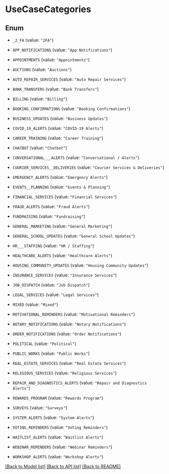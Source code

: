 # UseCaseCategories

## Enum


* `_2_FA` (value: `"2FA"`)

* `APP_NOTIFICATIONS` (value: `"App Notifications"`)

* `APPOINTMENTS` (value: `"Appointments"`)

* `AUCTIONS` (value: `"Auctions"`)

* `AUTO_REPAIR_SERVICES` (value: `"Auto Repair Services"`)

* `BANK_TRANSFERS` (value: `"Bank Transfers"`)

* `BILLING` (value: `"Billing"`)

* `BOOKING_CONFIRMATIONS` (value: `"Booking Confirmations"`)

* `BUSINESS_UPDATES` (value: `"Business Updates"`)

* `COVID_19_ALERTS` (value: `"COVID-19 Alerts"`)

* `CAREER_TRAINING` (value: `"Career Training"`)

* `CHATBOT` (value: `"Chatbot"`)

* `CONVERSATIONAL___ALERTS` (value: `"Conversational / Alerts"`)

* `COURIER_SERVICES__DELIVERIES` (value: `"Courier Services & Deliveries"`)

* `EMERGENCY_ALERTS` (value: `"Emergency Alerts"`)

* `EVENTS__PLANNING` (value: `"Events & Planning"`)

* `FINANCIAL_SERVICES` (value: `"Financial Services"`)

* `FRAUD_ALERTS` (value: `"Fraud Alerts"`)

* `FUNDRAISING` (value: `"Fundraising"`)

* `GENERAL_MARKETING` (value: `"General Marketing"`)

* `GENERAL_SCHOOL_UPDATES` (value: `"General School Updates"`)

* `HR___STAFFING` (value: `"HR / Staffing"`)

* `HEALTHCARE_ALERTS` (value: `"Healthcare Alerts"`)

* `HOUSING_COMMUNITY_UPDATES` (value: `"Housing Community Updates"`)

* `INSURANCE_SERVICES` (value: `"Insurance Services"`)

* `JOB_DISPATCH` (value: `"Job Dispatch"`)

* `LEGAL_SERVICES` (value: `"Legal Services"`)

* `MIXED` (value: `"Mixed"`)

* `MOTIVATIONAL_REMINDERS` (value: `"Motivational Reminders"`)

* `NOTARY_NOTIFICATIONS` (value: `"Notary Notifications"`)

* `ORDER_NOTIFICATIONS` (value: `"Order Notifications"`)

* `POLITICAL` (value: `"Political"`)

* `PUBLIC_WORKS` (value: `"Public Works"`)

* `REAL_ESTATE_SERVICES` (value: `"Real Estate Services"`)

* `RELIGIOUS_SERVICES` (value: `"Religious Services"`)

* `REPAIR_AND_DIAGNOSTICS_ALERTS` (value: `"Repair and Diagnostics Alerts"`)

* `REWARDS_PROGRAM` (value: `"Rewards Program"`)

* `SURVEYS` (value: `"Surveys"`)

* `SYSTEM_ALERTS` (value: `"System Alerts"`)

* `VOTING_REMINDERS` (value: `"Voting Reminders"`)

* `WAITLIST_ALERTS` (value: `"Waitlist Alerts"`)

* `WEBINAR_REMINDERS` (value: `"Webinar Reminders"`)

* `WORKSHOP_ALERTS` (value: `"Workshop Alerts"`)


[[Back to Model list]](../README.md#documentation-for-models) [[Back to API list]](../README.md#documentation-for-api-endpoints) [[Back to README]](../README.md)


